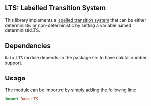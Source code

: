 ## LTS: Labelled Transition System
This library implements a [labelled transition system](https://en.wikipedia.org/wiki/Transition_system) that can be either deterministic or non-deterministic by setting a variable named deterministicLTS.
## Dependencies
`Data.LTS` module depends on the package `fin` to have natutal number support.
## Usage
The module can be imported by simply adding the following line:
~~~ haskell
import Data.LTS
~~~
